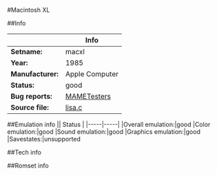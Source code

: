 #Macintosh XL

##Info

||Info|
|-----|-----|
|**Setname:**|macxl
|**Year:**|1985
|**Manufacturer:**|Apple Computer
|**Status:**|good
|**Bug reports:**|[MAMETesters](http://mametesters.org/view_all_set.php?type=1&temporary=y&search=lisa.c)
|**Source file:**|[lisa.c](https://github.com/mamedev/mame/blob/master/src/mess/drivers/lisa.c)

##Emulation info
|| Status |
|-----|-----|
|Overall emulation:|good
|Color emulation:|good
|Sound emulation:|good
|Graphics emulation:|good
|Savestates:|unsupported

##Tech info

##Romset info

<!--- START OF EDITED COMMENT DO NOT TOUCH TEXT ABOVE-->

